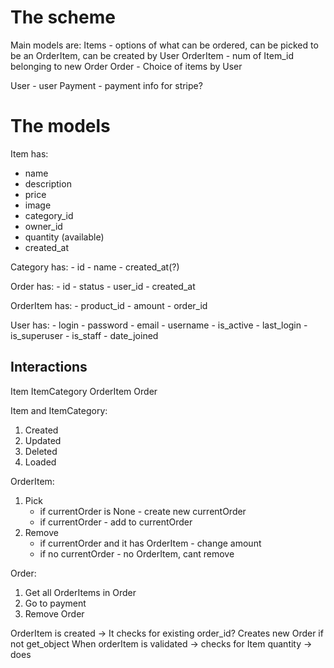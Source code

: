 # The scheme
Main models are:
Items - options of what can be ordered, can be picked to be an OrderItem, can be created by User
OrderItem - num of Item_id belonging to new Order
Order - Choice of items by User

User - user
Payment - payment info for stripe?

# The models
Item has:
  - name
  - description
  - price
  - image
  - category_id
  - owner_id
  - quantity (available)
  - created_at

Category has:
    - id
    - name
    - created_at(?)

Order has: 
    - id
    - status
    - user_id
    - created_at

OrderItem has:
    - product_id
    - amount
    - order_id


User has:
    - login
    - password
    - email
    - username
    - is_active
    - last_login
    - is_superuser
    - is_staff
    - date_joined


## Interactions

Item
ItemCategory
OrderItem
Order


Item and ItemCategory:
1. Created
2. Updated
3. Deleted
4. Loaded

OrderItem:
1. Pick
    - if currentOrder is None - create new currentOrder
    - if currentOrder - add to currentOrder
2. Remove
    - if currentOrder and it has OrderItem - change amount
    - if no currentOrder - no OrderItem, cant remove
    
Order:
1. Get all OrderItems in Order
2. Go to payment
3. Remove Order


OrderItem is created -> It checks for existing order_id? Creates new Order if not get_object
When orderItem is validated -> checks for Item quantity -> does